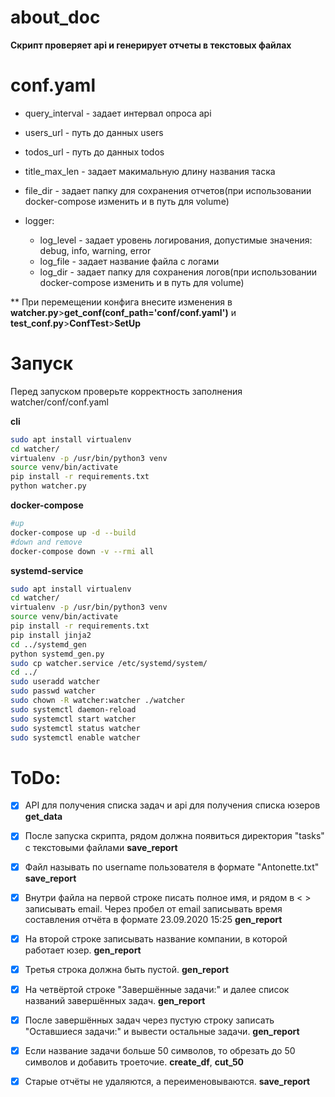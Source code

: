 # about_doc

__Скрипт проверяет api и генерирует отчеты в текстовых файлах__

# conf.yaml
- query_interval - задает интервал опроса api

- users_url - путь до данных users

- todos_url - путь до данных todos

- title_max_len - задает макимальную длину названия таска

- file_dir - задает папку для сохранения отчетов(при использовании docker-compose изменить и в путь для volume)

- logger:
  -  log_level - задает уровень логирования, допустимые значения: debug, info, warning, error
  -  log_file - задает название файла с логами
  -  log_dir - задает папку для сохранения логов(при использовании docker-compose изменить и в путь для volume)

** При перемещении конфига внесите изменения в __watcher.py__>__get_conf(conf_path='conf/conf.yaml')__  и __test_conf.py__>__ConfTest__>__SetUp__

# Запуск
Перед запуском проверьте корректность заполнения watcher/conf/conf.yaml

__cli__

```bash
sudo apt install virtualenv
cd watcher/
virtualenv -p /usr/bin/python3 venv
source venv/bin/activate
pip install -r requirements.txt
python watcher.py
```


__docker-compose__

```bash
#up
docker-compose up -d --build
#down and remove
docker-compose down -v --rmi all
```
 
__systemd-service__

```bash
sudo apt install virtualenv
cd watcher/
virtualenv -p /usr/bin/python3 venv
source venv/bin/activate
pip install -r requirements.txt
pip install jinja2
cd ../systemd_gen
python systemd_gen.py
sudo cp watcher.service /etc/systemd/system/
cd ../
sudo useradd watcher
sudo passwd watcher
sudo chown -R watcher:watcher ./watcher
sudo systemctl daemon-reload
sudo systemctl start watcher
sudo systemctl status watcher
sudo systemctl enable watcher
```

# ToDo:
 
- [x] API для получения списка задач и api для получения списка юзеров __get_data__
- [x] После запуска скрипта, рядом должна появиться директория "tasks" с текстовыми файлами __save_report__
- [x] Файл называть по username пользователя в формате "Antonette.txt" __save_report__
- [x] Внутри файла на первой строке писать полное имя, и рядом в < > записывать email. Через пробел от email записывать время составления отчёта в формате 23.09.2020 15:25 __gen_report__
- [x] На второй строке записывать название компании, в которой работает юзер. __gen_report__
- [x] Третья строка должна быть пустой. __gen_report__
- [x] На четвёртой строке "Завершённые задачи:" и далее список названий завершённых задач. __gen_report__
- [x] После завершённых задач через пустую строку записать "Оставшиеся задачи:" и вывести остальные задачи. __gen_report__
- [x] Если название задачи больше 50 символов, то обрезать до 50 символов и добавить троеточие. __create_df__, __cut_50__
- [x] Старые отчёты не удаляются, а переименовываются. __save_report__
 